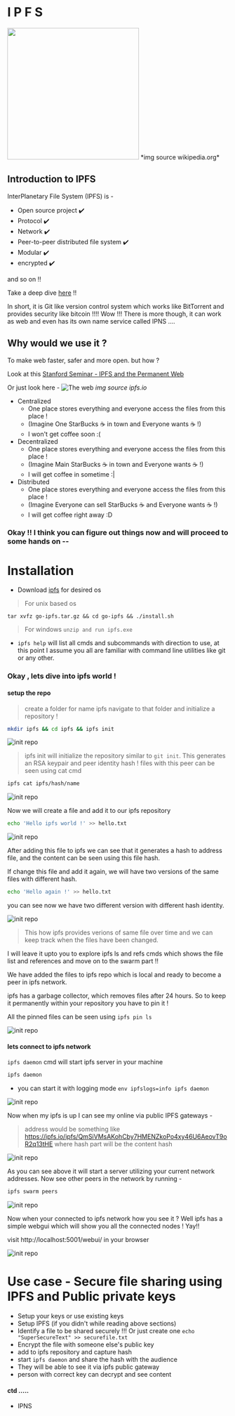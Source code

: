 # I P F S 

<img src="https://upload.wikimedia.org/wikipedia/commons/1/18/Ipfs-logo-1024-ice-text.png" style="align:center;" height="300">
*img source wikipedia.org*

## Introduction to IPFS

InterPlanetary File System (IPFS) is - 
* Open source project :heavy_check_mark: 
* Protocol :heavy_check_mark: 
* Network :heavy_check_mark:
* Peer-to-peer distributed file system :heavy_check_mark:
* Modular :heavy_check_mark:
* encrypted :heavy_check_mark:

and so on !! 

Take a deep dive [here](https://github.com/ipfs/ipfs) !! 

In short, it is Git like version control system which works like BitTorrent and provides security like bitcoin !!!! Wow !!! 
There is more though, it can work as web and even has its own name service called IPNS .... 

## Why would we use it ?

To make web faster, safer and more open. but how ? 

Look at this [Stanford Seminar - IPFS and the Permanent Web](https://www.youtube.com/watch?v=HUVmypx9HGI)

Or just look here - ![The web](https://ipfs.io/ipfs/QmNhFJjGcMPqpuYfxL62VVB9528NXqDNMFXiqN5bgFYiZ1/images/centralized-decentralized-distributed.jpg "IPFS")
*img source ipfs.io*

* Centralized 
   - One place stores everything and everyone access the files from this place ! 
   - (Imagine One StarBucks :coffee: in town and Everyone wants :coffee: !)
   - I won't get coffee soon :(
* Decentralized 
   - One place stores everything and everyone access the files from this place ! 
   - (Imagine Main StarBucks :coffee: in town and Everyone wants :coffee: !)  
   - I will get coffee in sometime :|
* Distributed
   - One place stores everything and everyone access the files from this place ! 
   - (Imagine Everyone can sell StarBucks :coffee: and Everyone wants :coffee: !)
   - I will get coffee right away :D
   
### Okay !! I think you can figure out things now and will proceed to some hands on -- 

# Installation 
* Download [ipfs](https://dist.ipfs.io/#go-ipfs) for desired os
> For unix based os 
```shell
tar xvfz go-ipfs.tar.gz && cd go-ipfs && ./install.sh
```
> For windows `unzip and run ipfs.exe`
    
* `ipfs help` will list all cmds and subcommands with direction to use, at this point I assume you all are familiar with command line utilities like git or any other.

### Okay , lets dive into ipfs world ! 

#### setup the repo
> create a folder for name ipfs 
    navigate to that folder
        and initialize a repository ! 

```bash
mkdir ipfs && cd ipfs && ipfs init
```

![init repo](./imgs/initrepo.png)

> ipfs init will initialize the repository similar to `git init`. This generates an RSA keypair and peer identity hash ! files with this peer can be seen using cat cmd

```bash
ipfs cat ipfs/hash/name
```

![init repo](./imgs/cat.png)

Now we will create a file and add it to our ipfs repository 

```bash
echo 'Hello ipfs world !' >> hello.txt
```
![init repo](./imgs/add.png)

After adding this file to ipfs we can see that it generates a hash to address file, and the content can be seen using this file hash.

If change this file and add it again, we will have two versions of the same files with different hash.

```bash
echo 'Hello again !' >> hello.txt
```
you can see now we have two different version with different hash identity.

![init repo](./imgs/addagain.png)

> This how ipfs provides verions of same file over time and we can keep track when the files have 
been changed.
 
I will leave it upto you to explore ipfs ls and refs cmds which shows the file list and references and move on to the swarm part !! 

We have added the files to ipfs repo which is local and ready to become a peer in ipfs network.

ipfs has a garbage collector, which removes files after 24 hours. So to keep it permanently within your repository you have to pin it !

All the pinned files can be seen using `ipfs pin ls`

![init repo](./imgs/pin.png)


#### lets connect to ipfs network

`ipfs daemon` cmd will start ipfs server in your machine

```bash
ipfs daemon
```
* you can start it with logging mode `env ipfslogs=info ipfs daemon`

![init repo](./imgs/daemon.png)

Now when my ipfs is up I can see my online via  public IPFS gateways - 
 > address would be something like https://ipfs.io/ipfs/QmSiVMsAKohCby7HMENZkoPo4xy46U6AeovT9oR2q13tHE where hash part will be the content hash

![init repo](./imgs/hellotxt.png)

As you can see above it will start a server utilizing your current network addresses. Now see other peers in the network by running - 

```bash
ipfs swarm peers
```
![init repo](./imgs/swarm.png)

Now when your connected to ipfs network how you see it ? Well ipfs has a simple webgui which will show you all the connected nodes ! Yay!! 

visit http://localhost:5001/webui/ in your browser


 ![init repo](./imgs/webgui.png)
 
 # Use case - Secure file sharing using IPFS and Public private keys 

 * Setup your keys or use existing keys
 * Setup IPFS (if you didn't while reading above sections)
 * Identify a file to be shared securely !!! Or just create one `echo "SuperSecureText" >> securefile.txt`
 * Encrypt the file with someone else's public key
 * add to ipfs repository and capture hash
 * start `ipfs daemon` and share the hash with the audience
 * They will be able to see it via ipfs public gateway 
 * person with correct key can decrypt and see content 

 #### ctd .....
 
 * IPNS
 